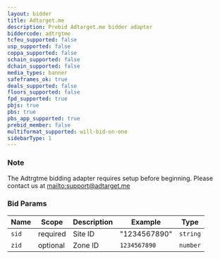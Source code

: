 ```yaml
---
layout: bidder
title: Adtarget.me
description: Prebid Adtarget.me bidder adapter
biddercode: adtrgtme
tcfeu_supported: false
usp_supported: false
coppa_supported: false
schain_supported: false
dchain_supported: false
media_types: banner
safeframes_ok: true
deals_supported: false
floors_supported: false
fpd_supported: true
pbjs: true
pbs: true
pbs_app_supported: true
prebid_member: false
multiformat_supported: will-bid-on-one
sidebarType: 1
---
```


### Note

The Adtrgtme bidding adapter requires setup before beginning. Please contact us at [mailto:support@adtarget.me](support@adtarget.me)

### Bid Params



| Name  | Scope    | Description | Example       | Type     |
|-------|----------|-------------|---------------|----------|
| `sid` | required | Site ID     | "1234567890"  | `string` |
| `zid` | optional | Zone ID     | `1234567890`  | `number` |
